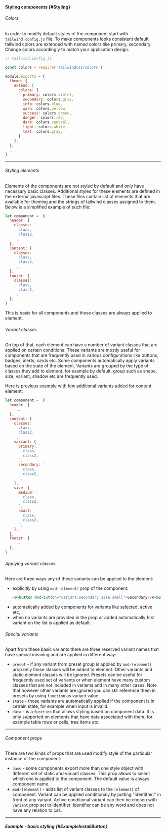 #### Styling components {#Styling}

###### Colors

In order to modify default styles of the component start with `tailwind.config.js` file. To make components looks consistent default tailwind colors are extended with named colors like primary, secondary. Change colors accordingly to match your application design.

```javascript
// tailwind.config.js

const colors = require('tailwindcss/colors')

module.exports = {
  theme: {
    extend: {
      colors: {
        primary: colors.violet,
        secondary: colors.gray,
        info: colors.blue,
        warn: colors.yellow,
        success: colors.green,
        danger: colors.red,
        dark: colors.neutral,
        light: colors.white,
        text: colors.gray,
      }
    },
  },
  ...
}
```

---

###### Styling elements

Elements of the components are not styled by default and only have necessary basic classes. Additional styles for these elements are defined in the external javascript files.
These files contain list of elements that are available for theming and the strings of tailwind classes assigned to them. Below is a simplified example of such file:

```javascript
let component =  {
  header: {
    classes: `
      class,
      class2,
    `,
  },
  content: {
    classes: `
      class,
      class2,
    `,
  },
  footer: {
    classes: `
      class,
      class2,
    `,
  },
}
```

This is basis for all components and those classes are always applied to element. 

###### Variant classes

On top of that, each element can have a number of variant classes that are applied on certain conditions. These variants are mostly useful for components that are frequently used in various configurations like buttons, badges, alerts, cards etc. Some components automatically apply variants based on the state of the element. Variants are grouped by the type of classes they add to element, for example by default, group such as shape, size, variant, shadow etc are frequently used. 

Here is previous example with few additional variants added for content element:

```javascript
let component =  {
  header: {
    ...
  },
  content: {
    classes: `
      class,
      class2,
    `,
    variant: {
      primary: `
        class,
        class2,
      `,
      secondary: `
        class,
        class2,
      `,
    },
    size: {
      medium: `
        class,
        class2,
      `,
      small: `
        class,
        class2,
      `,
    },
  },
  footer: {
    ...
  },
}
```

###### Applying variant classes

Here are three ways any of these variants can be applied to the element:

- explicitly by using `mod-[element]` prop of the component:
    ```html
    <v-button mod-button="variant:secondary size:small">Secondary</v-button>
    ```
- automatically added by components for variants like selected, active etc,
- when no variants are provided in the prop or added automatically first variant on the list is applied as default.

###### Special variants

Apart from these basic variants there are three reserved variant names that have special meaning and are applied in different way:

- `preset` - if any variant from preset group is applied by `mod-[element]` prop only those classes will be added to element. Other variants and static element classes will be ignored. Presets can be useful for frequently used set of variants or when element have many custom classes that are not included in variants and in many other cases. Note that however other variants are ignored you can still reference them in presets by using `function` as variant value.
- `state` - those variants are automatically applied if the component is in cetrain state, for example when input is invalid.
- `data` - is a `function` that allows styling based on component data. It is only supported on elements that have data associated with them, for example table rows or cells, tree items etc.

---

###### Component props

There are two kinds of props that are used modify style of the particular instance of the component:

- `base` - some components export more than one style object with different set of static and variant classes. This prop allows to select which one is applied to the component. The default value is always component name.
- `mod-[element]` - adds list of variant classes to the `[element]` of component. Variant can be applied conditionaly by putting "identifier:" in front of any variant. Active conditional variant can then be chosen with `variant` prop set to identifier. Identifier can be any word and does not have any relation to css.

---

##### Example - basic styling {#ExampleInstallButton}

<example name="ExampleInstallButton"></example>

<example name="ExampleInstallSelect"></example>
